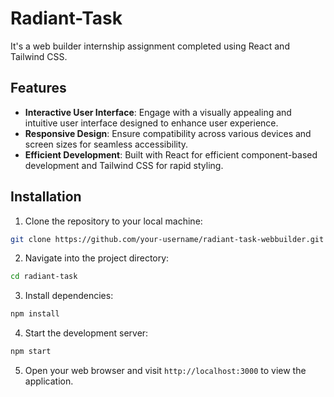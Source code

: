 # Radiant-Task

It's a web builder internship assignment completed using React and Tailwind CSS.

## Features

- **Interactive User Interface**: Engage with a visually appealing and intuitive user interface designed to enhance user experience.
- **Responsive Design**: Ensure compatibility across various devices and screen sizes for seamless accessibility.
- **Efficient Development**: Built with React for efficient component-based development and Tailwind CSS for rapid styling.

## Installation

1. Clone the repository to your local machine:

```bash
git clone https://github.com/your-username/radiant-task-webbuilder.git
```

2. Navigate into the project directory:

```bash
cd radiant-task
```

3. Install dependencies:

```bash
npm install
```

4. Start the development server:

```bash
npm start
```

5. Open your web browser and visit `http://localhost:3000` to view the application.

